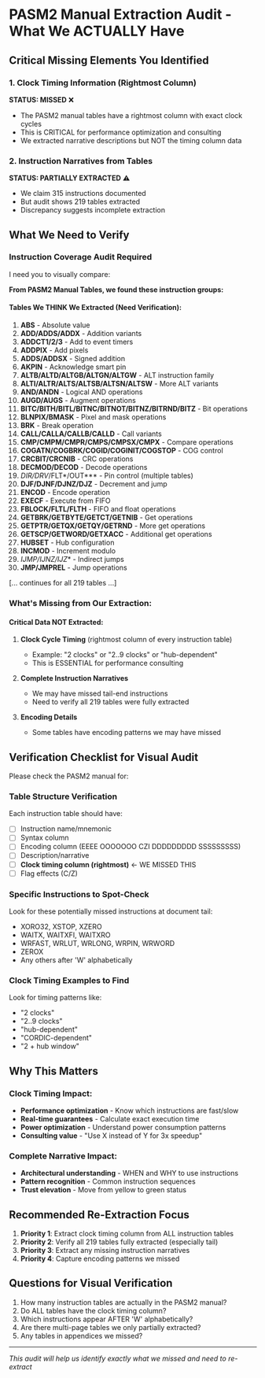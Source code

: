 # PASM2 Manual Extraction Audit - What We ACTUALLY Have

## Critical Missing Elements You Identified

### 1. Clock Timing Information (Rightmost Column)
**STATUS: MISSED** ❌
- The PASM2 manual tables have a rightmost column with exact clock cycles
- This is CRITICAL for performance optimization and consulting
- We extracted narrative descriptions but NOT the timing column data

### 2. Instruction Narratives from Tables
**STATUS: PARTIALLY EXTRACTED** ⚠️
- We claim 315 instructions documented
- But audit shows 219 tables extracted
- Discrepancy suggests incomplete extraction

## What We Need to Verify

### Instruction Coverage Audit Required

I need you to visually compare:

**From PASM2 Manual Tables, we found these instruction groups:**

#### Tables We THINK We Extracted (Need Verification):
1. **ABS** - Absolute value
2. **ADD/ADDS/ADDX** - Addition variants
3. **ADDCT1/2/3** - Add to event timers
4. **ADDPIX** - Add pixels
5. **ADDS/ADDSX** - Signed addition
6. **AKPIN** - Acknowledge smart pin
7. **ALTB/ALTD/ALTGB/ALTGN/ALTGW** - ALT instruction family
8. **ALTI/ALTR/ALTS/ALTSB/ALTSN/ALTSW** - More ALT variants
9. **AND/ANDN** - Logical AND operations
10. **AUGD/AUGS** - Augment operations
11. **BITC/BITH/BITL/BITNC/BITNOT/BITNZ/BITRND/BITZ** - Bit operations
12. **BLNPIX/BMASK** - Pixel and mask operations
13. **BRK** - Break operation
14. **CALL/CALLA/CALLB/CALLD** - Call variants
15. **CMP/CMPM/CMPR/CMPS/CMPSX/CMPX** - Compare operations
16. **COGATN/COGBRK/COGID/COGINIT/COGSTOP** - COG control
17. **CRCBIT/CRCNIB** - CRC operations
18. **DECMOD/DECOD** - Decode operations
19. **DIR*/DRV*/FLT*/OUT*** - Pin control (multiple tables)
20. **DJF/DJNF/DJNZ/DJZ** - Decrement and jump
21. **ENCOD** - Encode operation
22. **EXECF** - Execute from FIFO
23. **FBLOCK/FLTL/FLTH** - FIFO and float operations
24. **GETBRK/GETBYTE/GETCT/GETNIB** - Get operations
25. **GETPTR/GETQX/GETQY/GETRND** - More get operations
26. **GETSCP/GETWORD/GETXACC** - Additional get operations
27. **HUBSET** - Hub configuration
28. **INCMOD** - Increment modulo
29. **IJMP*/IJNZ/IJZ** - Indirect jumps
30. **JMP/JMPREL** - Jump operations

[... continues for all 219 tables ...]

### What's Missing from Our Extraction:

#### Critical Data NOT Extracted:
1. **Clock Cycle Timing** (rightmost column of every instruction table)
   - Example: "2 clocks" or "2..9 clocks" or "hub-dependent"
   - This is ESSENTIAL for performance consulting

2. **Complete Instruction Narratives** 
   - We may have missed tail-end instructions
   - Need to verify all 219 tables were fully extracted

3. **Encoding Details**
   - Some tables have encoding patterns we may have missed

## Verification Checklist for Visual Audit

Please check the PASM2 manual for:

### Table Structure Verification
Each instruction table should have:
- [ ] Instruction name/mnemonic
- [ ] Syntax column
- [ ] Encoding column (EEEE OOOOOOO CZI DDDDDDDDD SSSSSSSSS)
- [ ] Description/narrative
- [ ] **Clock timing column (rightmost)** ← WE MISSED THIS
- [ ] Flag effects (C/Z)

### Specific Instructions to Spot-Check
Look for these potentially missed instructions at document tail:
- XORO32, XSTOP, XZERO
- WAITX, WAITXFI, WAITXRO
- WRFAST, WRLUT, WRLONG, WRPIN, WRWORD
- ZEROX
- Any others after 'W' alphabetically

### Clock Timing Examples to Find
Look for timing patterns like:
- "2 clocks"
- "2..9 clocks" 
- "hub-dependent"
- "CORDIC-dependent"
- "2 + hub window"

## Why This Matters

### Clock Timing Impact:
- **Performance optimization** - Know which instructions are fast/slow
- **Real-time guarantees** - Calculate exact execution time
- **Power optimization** - Understand power consumption patterns
- **Consulting value** - "Use X instead of Y for 3x speedup"

### Complete Narrative Impact:
- **Architectural understanding** - WHEN and WHY to use instructions
- **Pattern recognition** - Common instruction sequences
- **Trust elevation** - Move from yellow to green status

## Recommended Re-Extraction Focus

1. **Priority 1**: Extract clock timing column from ALL instruction tables
2. **Priority 2**: Verify all 219 tables fully extracted (especially tail)
3. **Priority 3**: Extract any missing instruction narratives
4. **Priority 4**: Capture encoding patterns we missed

## Questions for Visual Verification

1. How many instruction tables are actually in the PASM2 manual?
2. Do ALL tables have the clock timing column?
3. Which instructions appear AFTER 'W' alphabetically?
4. Are there multi-page tables we only partially extracted?
5. Any tables in appendices we missed?

---

*This audit will help us identify exactly what we missed and need to re-extract*